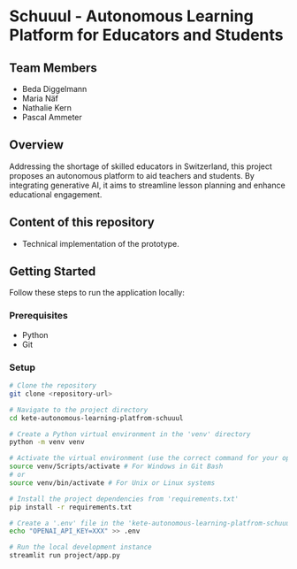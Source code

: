 # Schuuul - Autonomous Learning Platform for Educators and Students

## Team Members

- Beda Diggelmann
- Maria Näf
- Nathalie Kern
- Pascal Ammeter

## Overview

Addressing the shortage of skilled educators in Switzerland, this project proposes an autonomous platform to aid teachers and students. By integrating generative AI, it aims to streamline lesson planning and enhance educational engagement.

## Content of this repository

- Technical implementation of the prototype.

## Getting Started

Follow these steps to run the application locally:

### Prerequisites

- Python
- Git

### Setup

```bash
# Clone the repository
git clone <repository-url>

# Navigate to the project directory
cd kete-autonomous-learning-platfrom-schuuul

# Create a Python virtual environment in the 'venv' directory
python -m venv venv

# Activate the virtual environment (use the correct command for your operating system)
source venv/Scripts/activate # For Windows in Git Bash
# or
source venv/bin/activate # For Unix or Linux systems

# Install the project dependencies from 'requirements.txt'
pip install -r requirements.txt

# Create a '.env' file in the 'kete-autonomous-learning-platfrom-schuuul' directory with the following content
echo "OPENAI_API_KEY=XXX" >> .env

# Run the local development instance
streamlit run project/app.py
```
